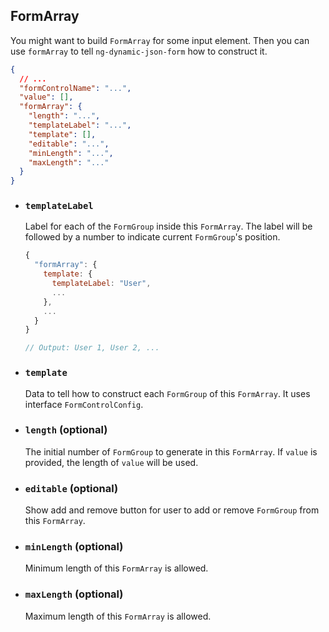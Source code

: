 ## FormArray

You might want to build `FormArray` for some input element. Then you can use `formArray` to tell `ng-dynamic-json-form` how to construct it.

```json
{
  // ...
  "formControlName": "...",
  "value": [],
  "formArray": {
    "length": "...",
    "templateLabel": "...",
    "template": [],
    "editable": "...",
    "minLength": "...",
    "maxLength": "..."
  }
}
```

- ### `templateLabel`

  Label for each of the `FormGroup` inside this `FormArray`. The label will be followed by a number to indicate current `FormGroup`'s position.

  ```javascript
  {
    "formArray": {
      template: {
        templateLabel: "User",
        ...
      },
      ...
    }
  }

  // Output: User 1, User 2, ...
  ```

- ### `template`

  Data to tell how to construct each `FormGroup` of this `FormArray`. It uses interface `FormControlConfig`.

- ### `length` (optional)

  The initial number of `FormGroup` to generate in this `FormArray`. If `value` is provided, the length of `value` will be used.

- ### `editable` (optional)

  Show add and remove button for user to add or remove `FormGroup` from this `FormArray`.

- ### `minLength` (optional)

  Minimum length of this `FormArray` is allowed.

- ### `maxLength` (optional)
  Maximum length of this `FormArray` is allowed.

